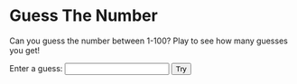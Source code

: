 <head> 
<body>
  
<h1>Guess The Number</h1> 
  
<p> Can you guess the number between 1-100? Play to see how many guesses you get!</p> 
  
<div class="form"> 
    <label for="guessField">Enter a guess: </label> 
    <input type = "text" id = "guessField" class = "guessField"> 
    <input type = "submit" value = "Try" 
           class = "guessSubmit" id = "submitguess"> 
</div> 
  
<script type = "text/javascript"> 
    var y = Math.floor(Math.random() * 100 + 1); 
    var guess = 1; 
      
    document.getElementById("submitguess").onclick = function(){      
    var x = document.getElementById("guessField").value; 
  
   if(x == y) 
   {    
       alert("CONGRATULATIONS!!! You guessed it in "
               + guess + " guesses! "); 
   } 
   else if(x > y) 
   {     
       guess++; 
       alert("Try a lower number!"); 
   } 
   else
   { 
       guess++; 
       alert("Try a higher number!") 
   } 
} 
</script>
</body> 
 
